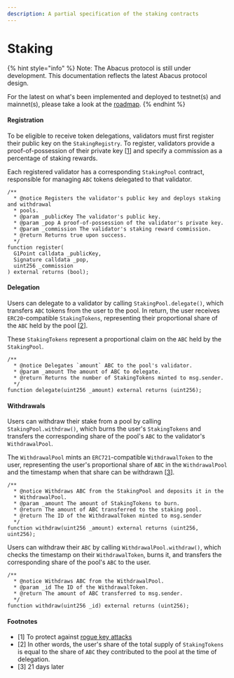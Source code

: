```yaml
---
description: A partial specification of the staking contracts
---
```


# Staking

{% hint style="info" %}
Note: The Abacus protocol is still under development. This documentation reflects the latest Abacus protocol design.

For the latest on what's been implemented and deployed to testnet(s) and mainnet(s), please take a look at the [roadmap](../../../resources/roadmap.md).
{% endhint %}

#### Registration

To be eligible to receive token delegations, validators must first register their public key on the `StakingRegistry`. To register, validators provide a proof-of-possession of their private key \[[1](staking.md#footnotes)] and specify a commission as a percentage of staking rewards.

Each registered validator has a corresponding `StakingPool` contract, responsible for managing `ABC` tokens delegated to that validator.

```solidity
/**
  * @notice Registers the validator's public key and deploys staking and withdrawal
  * pools.
  * @param _publicKey The validator's public key.
  * @param _pop A proof-of-possession of the validator's private key.
  * @param _commission The validator's staking reward commission.
  * @return Returns true upon success.
  */
function register(
  G1Point calldata _publicKey,
  Signature calldata _pop,
  uint256 _commission
) external returns (bool);
```

#### Delegation

Users can delegate to a validator by calling `StakingPool.delegate()`, which transfers `ABC` tokens from the user to the pool. In return, the user receives `ERC20`-compatible `StakingTokens`, representing their proportional share of the `ABC` held by the pool \[[2](staking.md#undefined)].

These `StakingTokens` represent a proportional claim on the `ABC` held by the `StakingPool`.

```solidity
/**
  * @notice Delegates `amount` ABC to the pool's validator.
  * @param _amount The amount of ABC to delegate.
  * @return Returns the number of StakingTokens minted to msg.sender.
  */
function delegate(uint256 _amount) external returns (uint256);
```

#### Withdrawals

Users can withdraw their stake from a pool by calling `StakingPool.withdraw()`, which burns the user's `StakingTokens` and transfers the corresponding share of the pool's `ABC`  to the validator's `WithdrawalPool`.

The `WithdrawalPool` mints an `ERC721`-compatible `WithdrawalToken` to the user, representing the user's proportional share of `ABC` in the `WithdrawalPool` and the timestamp when that share can be withdrawn \[[3](staking.md#footnotes)].

```solidity
/**
  * @notice Withdraws ABC from the StakingPool and deposits it in the
  * WithdrawalPool.
  * @param _amount The amount of StakingTokens to burn.
  * @return The amount of ABC transferred to the staking pool.
  * @return The ID of the WithdrawalToken minted to msg.sender
  */
function withdraw(uint256 _amount) external returns (uint256, uint256);
```

Users can withdraw their `ABC` by calling `WithdrawalPool.withdraw()`, which checks the timestamp on their `WithdrawalToken`, burns it, and transfers the corresponding share of the pool's `ABC` to the user.

```solidity
/**
  * @notice Withdraws ABC from the WithdrawalPool.
  * @param _id The ID of the WithdrawalToken.
  * @return The amount of ABC transferred to msg.sender.
  */
function withdraw(uint256 _id) external returns (uint256);
```

#### Footnotes

* \[1] To protect against [rogue key attacks](https://rist.tech.cornell.edu/papers/pkreg.html)
* \[2] In other words, the user's share of the total supply of `StakingTokens` is equal to the share of `ABC` they contributed to the pool at the time of delegation.
* \[3] 21 days later

